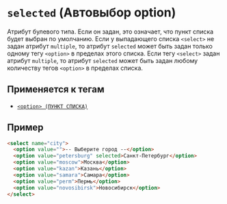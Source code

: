 # `selected` (Автовыбор option)

Атрибут булевого типа. Если он задан, это означает, что пункт списка будет выбран по умолчанию. Если у выпадающего списка `<select>` не задан атрибут `multiple`, то атрибут `selected` может быть задан только одному тегу `<option>` в пределах этого списка. Если тегу `<select>` задан атрибут `multiple`, то атрибут `selected` может быть задан любому количеству тегов `<option>` в пределах списка.

## Применяется к тегам

- [`<option> (ПУНКТ СПИСКА)`](<../TAGS FORM/option (ПУНКТ СПИСКА).md>)

## Пример

```html
<select name="city">
  <option value="">-- Выберите город --</option>
  <option value="petersburg" selected>Санкт-Петербург</option>
  <option value="moscow">Москва</option>
  <option value="kazan">Казань</option>
  <option value="samara">Самара</option>
  <option value="perm">Пермь</option>
  <option value="novosibirsk">Новосибирск</option>
</select>
```

